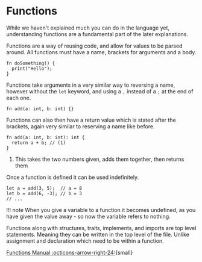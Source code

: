 # Functions

While we haven't explained much you can do in the language yet, understanding functions are a fundamental part of the later explanations.

Functions are a way of reusing code, and allow for values to be parsed around. All functions must have a name, brackets for arguments and a body.
```uv
fn doSomething() {
  print("Hello");
}
```

Functions take arguments in a very similar way to reversing a name, however without the `let` keyword, and using a `,` instead of a `;` at the end of each one.
```uv
fn add(a: int, b: int) {}
```

Functions can also then have a return value which is stated after the brackets, again very similar to reserving a name like before.
```uv
fn add(a: int, b: int): int {
  return a + b; // (1)
}
```

  1. This takes the two numbers given, adds them together, then returns them

Once a function is defined it can be used indefinitely.
```uv
let a = add(3, 5);  // a = 8
let b = add(6, -3); // b = 3
// ...
```

!!! note
    When you give a variable to a function it becomes undefined, as you have given the value away - so now the variable refers to nothing.

Functions along with structures, traits, implements, and imports are top level statements. Meaning they can be written in the top level of the file. Unlike assignment and declaration which need to be within a function.

[Functions Manual :octicons-arrow-right-24:](/guide/manual/functions/){small}